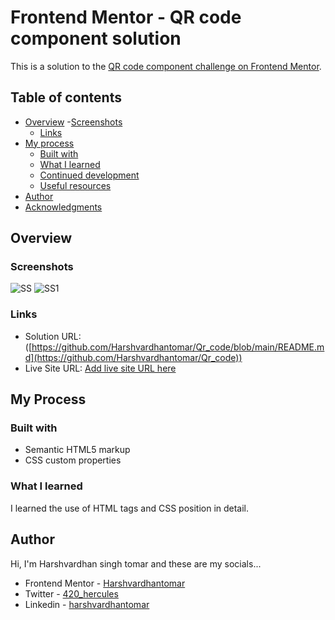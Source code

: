 # Frontend Mentor - QR code component solution

This is a solution to the [QR code component challenge on Frontend Mentor](https://www.frontendmentor.io/challenges/qr-code-component-iux_sIO_H). 

## Table of contents

- [Overview](#overview)
  -[Screenshots](#screenshorts)
  - [Links](#links)
- [My process](#my-process)
  - [Built with](#built-with)
  - [What I learned](#what-i-learned)
  - [Continued development](#continued-development)
  - [Useful resources](#useful-resources)
- [Author](#author)
- [Acknowledgments](#acknowledgments)

## Overview

### Screenshots

![SS](https://github.com/Harshvardhantomar/Qr_code/assets/80156380/90dfbb5d-88d0-442f-88b2-0e6724dc119c)
![SS1](https://github.com/Harshvardhantomar/Qr_code/assets/80156380/1d5b4b05-ce4b-43de-a81e-658342d08e21)


### Links

- Solution URL: ([https://github.com/Harshvardhantomar/Qr_code/blob/main/README.md](https://github.com/Harshvardhantomar/Qr_code))
- Live Site URL: [Add live site URL here](https://your-live-site-url.com)
## My Process

### Built with

- Semantic HTML5 markup
- CSS custom properties
### What I learned

I learned the use of HTML tags and CSS position in detail.

## Author
Hi, I'm Harshvardhan singh tomar and these are my socials...

- Frontend Mentor - [Harshvardhantomar](https://www.frontendmentor.io/profile/Harshvardhantomar)
- Twitter - [420_hercules](https://www.twitter.com/420_hercules)
- Linkedin - [harshvardhantomar](https://www.linkedin.com/in/harshvardhantomar/)
